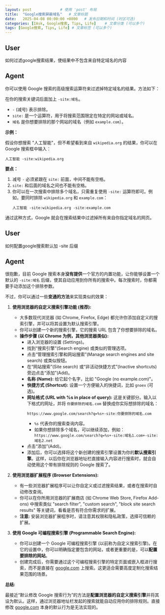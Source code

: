 ```yaml
---
layout: post             # 使用 'post' 布局
title:  "Google搜索屏蔽域名"   # 文章标题
date:   2025-04-08 00:00:00 +0800   # 发布日期和时间 (时区可选)
categories: [IAsk, Google搜索, Tips, Life]    # 文章分类 (可以多个)
tags: [Google搜索, Tips, Life] # 文章标签 (可以多个)
---
```




## User

如何过滤google搜索结果，使结果中不包含来自特定域名的内容

## Agent

你可以使用 Google 搜索的高级搜索运算符来过滤掉特定域名的结果。方法如下：

在你的搜索关键词后面加上 `-site:域名`。

* `-` (减号) 表示排除。
* `site:` 是一个运算符，用于将搜索范围限定在特定的网站或域名。
* `域名` 是你想要排除的那个网站的域名（例如 `example.com`）。

**示例：**

假设你想搜索 "人工智能"，但不希望看到来自 `wikipedia.org` 的结果，你可以在 Google 搜索框中输入：

```
人工智能 -site:wikipedia.org
```

**要点：**

1.  减号 `-` 必须紧跟在 `site:` 前面，中间不能有空格。
2.  `site:` 和后面的域名之间也不能有空格。
3.  你可以在一次搜索中排除多个域名，只需重复使用 `-site:` 运算符即可。例如，要同时排除 `wikipedia.org` 和 `example.com`：
    ```
    人工智能 -site:wikipedia.org -site:example.com
    ```

通过这种方式，Google 就会在搜索结果中过滤掉所有来自你指定域名的网页。


## User


如何配置google搜索默认加 -site 后缀

## Agent

很抱歉，目前 Google 搜索本身**没有提供**一个官方的内置功能，让你能够设置一个默认的 `-site:域名` 后缀，使其自动应用到你所有的搜索中。每次搜索时，你都需要手动添加这个排除参数。

不过，你可以通过一些**变通的方法**来实现类似的效果：

1.  **使用浏览器的自定义搜索引擎功能 (推荐):**
    * 大多数现代浏览器 (如 Chrome, Firefox, Edge) 都允许你添加自定义的搜索引擎，并可以将其设置为默认搜索引擎。
    * 你可以创建一个新的搜索引擎，它的搜索 URL 包含了你想要排除的域名。
    * **操作步骤 (以 Chrome 为例，其他浏览器类似):**
        * 进入浏览器的设置 (Settings)。
        * 找到“搜索引擎”(Search engine) 或类似的管理选项。
        * 点击“管理搜索引擎和网站搜索”(Manage search engines and site search) 或类似按钮。
        * 在“网站搜索”(Site search) 或“非活动快捷方式”(Inactive shortcuts) 旁边点击“添加”(Add)。
        * **名称 (Name):** 给它起个名字，比如 "Google (no example.com)"。
        * **快捷方式 (Shortcut):** 设置一个方便输入的快捷词，比如 `gnoex` (可选)。
        * **网址格式 (URL with %s in place of query):** 这是关键部分。输入以下格式的网址，并将 `你要排除的域名.com` 替换成你实际想排除的域名：
            ```
            https://www.google.com/search?q=%s+-site:你要排除的域名.com
            ```
            * `%s` 代表你的搜索查询内容。
            * 如果你想排除多个域名，可以继续添加，例如：
                `https://www.google.com/search?q=%s+-site:域名1.com+-site:域名2.net`
        * 点击“添加”(Add)。
        * 添加后，你可以选择将这个新创建的搜索引擎设置为你的**默认搜索引擎**。这样，以后你在浏览器地址栏直接输入内容进行搜索时，就会自动使用这个带有排除规则的 Google 搜索了。

2.  **使用浏览器扩展程序 (Browser Extensions):**
    * 有一些浏览器扩展程序可以让你自定义或过滤搜索结果，或者在搜索时自动修改查询。
    * 你可以在你所用浏览器的扩展商店 (如 Chrome Web Store, Firefox Add-ons) 中搜索类似 "search filter", "custom search", "block site search results" 等关键词，看看是否有符合你需求的扩展。
    * **注意:** 安装浏览器扩展程序时，请注意其权限和隐私政策，选择可信赖的扩展。

3.  **使用 Google 可编程搜索引擎 (Programmable Search Engine):**
    * 你可以创建一个 Google 可编程搜索引擎 (以前称为自定义搜索引擎)。在它的设置中，你可以明确指定要包含的网站，或者更重要的是，可以**配置要排除的网站**。
    * 创建完成后，你需要通过这个可编程搜索引擎的特定页面或嵌入框进行搜索，而不是直接在 [google.com](https://www.google.com/search?q=google.com) 上搜索。这更适合需要高度定制化搜索结果范围的场景。

**总结:**

最接近“默认修改 Google 搜索行为”的方法是**配置浏览器的自定义搜索引擎**并将其设为默认。这样，通过浏览器地址栏发起的搜索就能自动应用你的排除规则。直接修改 [google.com](https://www.google.com/search?q=google.com) 本身的默认行为是无法实现的。